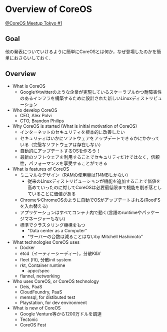 # Overview of CoreOS

[@CoreOS Meetup Tokyo #1](http://coreos-meetup-tokyo.connpass.com/event/12596/)

## Goal

他の発表についていけるように簡単にCoreOSとは何か，なぜ登場したのかを簡単におさらいしておく．

## Overview

- What is CoreOS
    - Googleやtwitterのような企業が実現しているスケーラブルかつ耐障害性のあるインフラを構築するために設計された新しいLinuxディストリビューション
- Who develop CoreOS
    - CEO, Alex Polvi
    - CTO, Brandon Philips
- Why CoreOS is started (What is initial motivation of CoreOS)
    - インターネットのセキュリティを根本的に改善したい
    - セキュリティはいかにソフトウェアをアップデートできるかにかかっている（完璧なソフトウェアは存在しない）
    - 自動的にアップデートするOSを作ろう！
    - 最新のソフトウェアを利用することでセキュリティだけではなく，信頼性，パフォーマンスを享受することができる
- What is features of CoreOS
    - ミニマルなデザイン（RAMの使用量は114MBしかない）
        - 従来のLinuxディストリビューションが機能を追加することで価値を高めていったのに対してCoreOSは必要最低限まで機能を削ぎ落としていることに価値がある
    - ChromeやChromeOSのように自動でOSがアップデートされる(RootFSを入れ替える)
    - アプリケーションはすべてコンテナ内で動く(言語のruntimeやパッケージマネージャーもない)
    - 標準でクラスタリング機構をもつ
        - "Data center as a Computer"
        - "サーバーの台数は減ることはないby Mitchell Hashimoto"
- What technologies CoreOS uses
    - Docker
    - etcd（イーティーシーディー），分散K&V
    - fleet (flt), 分散init system
    - rkt, Container runtime
        - appc/spec
    - flannel, networking
- Who uses CoreOS, or CoreOS technology
    - Deis, PaaS
    - CloudFoundry, PaaS
    - memsql, for distibuted test
    - Playstation, for dev environment
- What is new of CoreOS
    - Google Venture等から1200万ドルを調達
    - Tectonic
    - CoreOS Fest    
